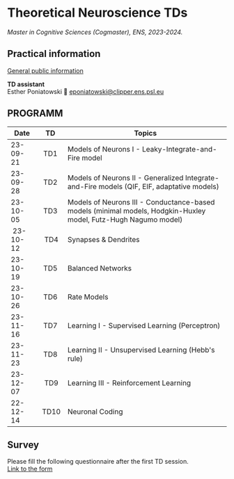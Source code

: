# Theoretical Neuroscience TDs

*Master in Cognitive Sciences (Cogmaster), ENS, 2023-2024.*  

## Practical information 

[General public information](http://www.phys.ens.fr/~nadal/Cours/TheoreticalNeuroscience/)

**TD assistant**  
Esther Poniatowski
📧 eponiatowski@clipper.ens.psl.eu

## PROGRAMM

| Date     |      TD     |  Topics  |
|----------|:-------------:|------|
| 23-09-21 | TD1 | Models of Neurons I - Leaky-Integrate-and-Fire model |
| 23-09-28 | TD2 | Models of Neurons II - Generalized Integrate-and-Fire models (QIF, EIF, adaptative models)  |
| 23-10-05 | TD3 | Models of Neurons III - Conductance-based models (minimal models, Hodgkin-Huxley model, Futz-Hugh Nagumo model)   |
| 23-10-12 | TD4 | Synapses & Dendrites |
| 23-10-19 | TD5 | Balanced Networks |
| 23-10-26 | TD6 | Rate Models |
| 23-11-16 | TD7 | Learning I - Supervised Learning (Perceptron) |
| 23-11-23 | TD8 | Learning II - Unsupervised Learning (Hebb's rule) |
| 23-12-07 | TD9 | Learning III - Reinforcement Learning |
| 22-12-14 | TD10 | Neuronal Coding |

## Survey
Please fill the following questionnaire after the first TD session.  
[Link to the form](https://forms.gle/UdysLuyvGzhSnN2g8)
